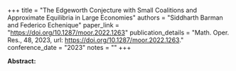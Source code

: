 +++
title = "The Edgeworth Conjecture with Small Coalitions and Approximate Equilibria in Large Economies"
authors = "Siddharth Barman and Federico Echenique"
paper_link = "https://doi.org/10.1287/moor.2022.1263"
publication_details = "Math. Oper. Res., 48, 2023, url: <a href='https://doi.org/10.1287/moor.2022.1263' target='_blank'>https://doi.org/10.1287/moor.2022.1263</a>."
conference_date = "2023"
notes = ""
+++

<b>Abstract:</b>
